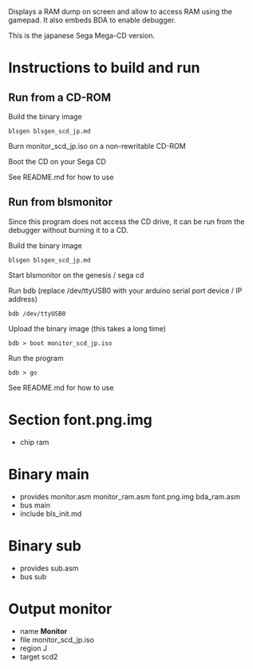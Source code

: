 Displays a RAM dump on screen and allow to access RAM using the gamepad.
It also embeds BDA to enable debugger.

This is the japanese Sega Mega-CD version.

Instructions to build and run
=============================

Run from a CD-ROM
-----------------

Build the binary image

    blsgen blsgen_scd_jp.md

Burn monitor_scd_jp.iso on a non-rewritable CD-ROM

Boot the CD on your Sega CD

See README.md for how to use


Run from blsmonitor
-------------------

Since this program does not access the CD drive, it can be run from
the debugger without burning it to a CD.

Build the binary image

    blsgen blsgen_scd_jp.md

Start blsmonitor on the genesis / sega cd

Run bdb (replace /dev/ttyUSB0 with your arduino serial port device / IP address)

    bdb /dev/ttyUSB0

Upload the binary image (this takes a long time)

    bdb > boot monitor_scd_jp.iso

Run the program

    bdb > go

See README.md for how to use

Section font.png.img
====================

 - chip ram

Binary main
===========

 - provides monitor.asm monitor_ram.asm font.png.img bda_ram.asm
 - bus main
 - include bls_init.md

Binary sub
==========

 - provides sub.asm
 - bus sub

Output monitor
==============

 - name **Monitor**
 - file monitor_scd_jp.iso
 - region J
 - target scd2

